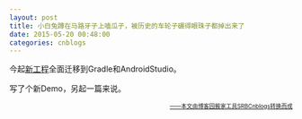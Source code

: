 ```yaml
---
layout: post
title: 小白兔蹲在马路牙子上嗑瓜子，被历史的车轮子碾得眼珠子都掉出来了
date: 2015-05-20 00:48:00
categories: cnblogs
---
```


<p><span style="line-height: 1.5;">今起<a href="https://github.com/mlxy/DiskLruCacheTest" target="_blank">新工程</a>全面迁移到Gradle和AndroidStudio。</span></p>
<p>写了个新Demo，另起一篇来说。</p>

<div align=right><a href="https://github.com/mlxy"><font size=1>——本文由博客园搬家工具SRBCnblogs转换而成</font></a></div>